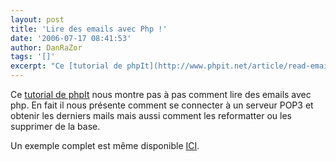 ```yaml
---
layout: post
title: 'Lire des emails avec Php !'
date: '2006-07-17 08:41:53'
author: DanRaZor
tags: '[]'
excerpt: "Ce [tutorial de phpIt](http://www.phpit.net/article/read-email-php-pop3/) nous montre pas à pas comment lire des emails avec php.     \nEn fait il nous présente comment se connecter à un serveur POP3 et obtenir les derniers mails   mais aussi comment les reformatter ou les supprimer de la base.  \n  \nUn exemple complet est même      …"
---
```


Ce [tutorial de phpIt](http://www.phpit.net/article/read-email-php-pop3/) nous montre pas à pas comment lire des emails avec php.
En fait il nous présente comment se connecter à un serveur POP3 et obtenir les derniers mails   mais aussi comment les reformatter ou les supprimer de la base.

Un exemple complet est même disponible  [ICI](http://www.phpit.net/demo/read%20email%20php/pop3email.phps).
